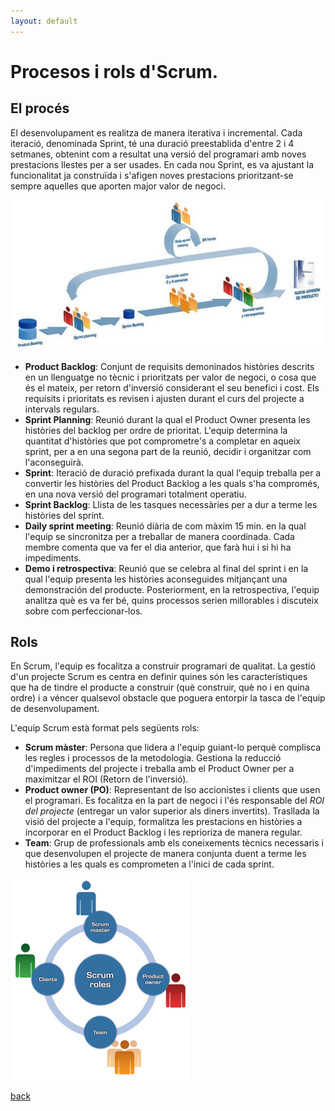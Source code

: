 ```yaml
---
layout: default
---
```


# Procesos i rols d'Scrum.

## El procés

El desenvolupament es realitza de manera iterativa i incremental. Cada iteració, denominada Sprint, té una duració preestablida d'entre 2 i 4 setmanes, obtenint com a resultat una versió del programari amb noves prestacions llestes per a ser usades. En cada nou Sprint, es va ajustant la funcionalitat ja construïda i s'afigen noves prestacions prioritzant-se sempre aquelles que aporten major valor de negoci.

![disseny scrum](./images/scrum1.jpg)

- **Product Backlog**: Conjunt de requisits demoninados històries descrits en un llenguatge no tècnic i prioritzats per valor de negoci, o cosa que és el mateix, per retorn d'inversió considerant el seu benefici i cost. Els requisits i prioritats es revisen i ajusten durant el curs del projecte a intervals regulars.
- **Sprint Planning**: Reunió durant la qual el Product Owner presenta les històries del backlog per ordre de prioritat. L'equip determina la quantitat d'històries que pot comprometre's a completar en aqueix sprint, per a en una segona part de la reunió, decidir i organitzar com l'aconseguirà.
- **Sprint**: Iteració de duració prefixada durant la qual l'equip treballa per a convertir les històries del Product Backlog a les quals s'ha compromés, en una nova versió del programari totalment operatiu.
- **Sprint Backlog**: Llista de les tasques necessàries per a dur a terme les històries del sprint.
- **Daily sprint meeting**: Reunió diària de com màxim 15 min. en la qual l'equip se sincronitza per a treballar de manera coordinada. Cada membre comenta que va fer el dia anterior, que farà hui i si hi ha impediments.
- **Demo i retrospectiva**: Reunió que se celebra al final del sprint i en la qual l'equip presenta les històries aconseguides mitjançant una demonstración del producte. Posteriorment, en la retrospectiva, l'equip analitza què es va fer bé, quins processos serien millorables i discuteix sobre com perfeccionar-los.

## Rols 

En Scrum, l'equip es focalitza a construir programari de qualitat. La gestió d'un projecte Scrum es centra en definir quines són les característiques que ha de tindre el producte a construir (què construir, què no i en quina ordre) i a véncer qualsevol obstacle que poguera entorpir la tasca de l'equip de desenvolupament.

L'equip Scrum està format pels següents rols:

- **Scrum màster**: Persona que lidera a l'equip guiant-lo perquè complisca les regles i processos de la metodologia. Gestiona la reducció d'impediments del projecte i treballa amb el Product Owner per a maximitzar el ROI (Retorn de l'inversió).
- **Product owner (PO)**: Representant de lso accionistes i clients que usen el programari. Es focalitza en la part de negoci i l'és responsable del *ROI del projecte* (entregar un valor superior als diners invertits). Trasllada la visió del projecte a l'equip, formalitza les prestacions en històries a incorporar en el Product Backlog i les reprioriza de manera regular.
- **Team**: Grup de professionals amb els coneixements tècnics necessaris i que desenvolupen el projecte de manera conjunta duent a terme les històries a les quals es comprometen a l'inici de cada sprint.

![rols Scrum](./images/rols)

[back](./scrum.html)
